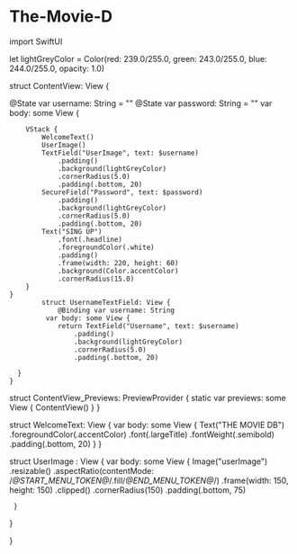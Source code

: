 # The-Movie-D



import SwiftUI


let lightGreyColor = Color(red: 239.0/255.0, green: 243.0/255.0, blue: 244.0/255.0, opacity: 1.0)


struct ContentView: View {
    
   @State var username: String = ""
    @State var password: String = ""
    var body: some View {
        
        VStack {
            WelcomeText()
            UserImage()
            TextField("UserImage", text: $username)
                .padding()
                .background(lightGreyColor)
                .cornerRadius(5.0)
                .padding(.bottom, 20)
            SecureField("Password", text: $password)
                .padding()
                .background(lightGreyColor)
                .cornerRadius(5.0)
                .padding(.bottom, 20)
            Text("SING UP")
                .font(.headline)
                .foregroundColor(.white)
                .padding()
                .frame(width: 220, height: 60)
                .background(Color.accentColor)
                .cornerRadius(15.0)
        }
    }
            struct UsernameTextField: View {
                @Binding var username: String
             var body: some View {
                return TextField("Username", text: $username)
                    .padding()
                    .background(lightGreyColor)
                    .cornerRadius(5.0)
                    .padding(.bottom, 20)
            
      }
    }

struct ContentView_Previews: PreviewProvider {
    static var previews: some View {
        ContentView()
    }
}

struct WelcomeText: View {
    var body: some View {
        Text("THE MOVIE DB")
            .foregroundColor(.accentColor)
            .font(.largeTitle)
            .fontWeight(.semibold)
            .padding(.bottom, 20)
    }
}

struct UserImage : View {
    var body: some View {
       Image("userImage")
    .resizable()
    .aspectRatio(contentMode: /*@START_MENU_TOKEN@*/.fill/*@END_MENU_TOKEN@*/)
    .frame(width: 150, height: 150)
    .clipped()
    .cornerRadius(150)
    .padding(.bottom, 75)
        
     }
   }
 
}
